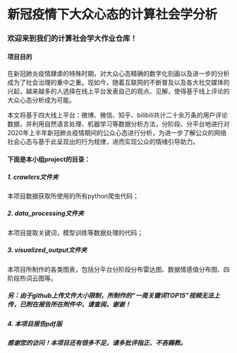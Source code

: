 # 新冠疫情下大众心态的计算社会学分析

### 欢迎来到我们的计算社会学大作业仓库！



#### 项目目的

​        在新冠肺炎疫情肆虐的特殊时期，对大众心态精确的数字化刻画以及进一步的分析成为了社会治理的重中之重。现如今，随着互联网的不断普及以及各大社交媒体的兴起，越来越多的人选择在线上平台发表自己的观点、见解，使得基于线上评论的大众心态分析成为可能。

​        本文将基于四大线上平台：微博、微信、知乎、bilibili共计二十余万条的用户评论数据，并利用自然语言处理、机器学习等数据分析方法，分阶段、分平台地进行对2020年上半年新冠肺炎疫情期间的公众心态进行分析，为进一步了解公众的网络社会心态与基于此呈现出的行为规律，进而实现公众的情绪引导助力。



#### 下面是本小组project的目录：

##### 1. crawlers文件夹

本项目数据获取所使用的所有python爬虫代码；

##### 2. data_processing文件夹

本项目提取关键词，模型训练等数据处理的代码；

##### 3. visualized_output文件夹

本项目所制作的各类图表，包括分平台分阶段分布雷达图、数据情感值分布图、四阶段热词云图等。
##### 另：由于github上传文件大小限制，所制作的“一周关键词TOP15”视频无法上传，已附在报告所在附件中，请查阅，谢谢！

##### 4. 本项目报告pdf版



##### 感谢您的访问！本项目还有很多不足，请多批评指正、不吝赐教。



